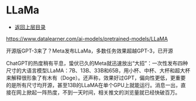 # LLaMa

* [返回上层目录](../meta.md)

https://www.datalearner.com/ai-models/pretrained-models/LLaMA

开源版GPT-3来了？Meta发布LLaMa，多数任务效果超越GPT-3，已开源

ChatGPT的热度稍有平息，蛰伏已久的Meta就迅速放出“大招”：一次性发布四种尺寸的大语言模型LLaMA：7B、13B、33B和65B，用小杯、中杯、大杯和超大杯来解释很形象了有木有（Doge）。还声称，效果好过GPT，偏向性更低，更重要的是所有尺寸均开源，甚至13B的LLaMA在单个GPU上就能运行。消息一出，直接在网上掀起一阵热度，不到一天时间，相关推文的浏览量就已经快破百万。

